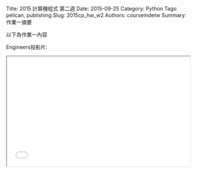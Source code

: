 Title: 2015 計算機程式 第二週
Date: 2015-09-25
Category: Python
Tags: pelican, publishing
Slug: 2015cp_hw_w2
Authors: coursemdetw
Summary: 作業一摘要

以下為作業一內容

Engineers投影片:

<iframe src="40423104_cp_w2_p.html" width="500" height="300"></iframe>

